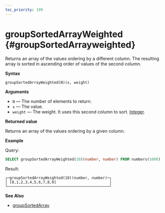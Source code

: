 ```yaml
---
toc_priority: 109
---
```


# groupSortedArrayWeighted {#groupSortedArrayweighted}

Returns an array of the values ordering by a different column. The resulting array is sorted in ascending order of values of the second column.

**Syntax**

``` sql
groupSortedArrayWeighted(N)(x, weight)
```

**Arguments**

-   `N` — The number of elements to return.
-   `x` — The value.
-   `weight` — The weight. It uses this second column to sort. [Integer](../../../sql-reference/data-types/int-uint.md).

**Returned value**

Returns an array of the values ordering by a given column.

**Example**

Query:

``` sql
SELECT groupSortedArrayWeighted(10)(number, number) FROM numbers(1000)
```

Result:

``` text
┌─groupSortedArrayWeighted(10)(number, number)─┐
│ [0,1,2,3,4,5,6,7,8,9]                        │
└──────────────────────────────────────────────┘
```

**See Also**

-   [groupSortedArray](../../../sql-reference/aggregate-functions/reference/groupsortedarray.md)

